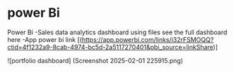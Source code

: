 # power Bi 
Power Bi -Sales data analytics dashboard using files
see the full dashboard here -App power bi link [(https://app.powerbi.com/links/i32rFSMOQQ?ctid=4f1232a9-8cab-4974-bc5d-2a5117270401&pbi_source=linkShare)]

![portfolio dashboard] (Screenshot 2025-02-01 225915.png)
